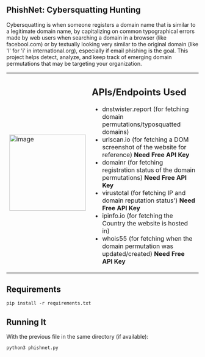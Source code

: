 ## PhishNet: Cybersquatting Hunting

Cybersquatting is when someone registers a domain name that is similar to a legitimate domain name, by capitalizing on common typographical errors made by web users when searching a domain in a browser (like facebool.com) or by textually looking very similar to the original domain (like 'l' for 'i' in internatlonal.org), especially if email phishing is the goal. This project helps detect, analyze, and keep track of emerging domain permutations that may be targeting your organization. 

<table>
  <tr>
    <td><img src="https://github.com/srothlisberger6361/PhishNet/assets/39919375/e358d10d-c681-4622-9fd9-d6431b478e1b" alt="image" width="200"/></td>
    <td>
      <h2>APIs/Endpoints Used</h2>
      <ul>
        <li>dnstwister.report (for fetching domain permutations/typosquatted domains)</li>
        <li>urlscan.io (for fetching a DOM screenshot of the website for reference) <strong>Need Free API Key</strong></li>
        <li>domainr (for fetching registration status of the domain permutations) <strong>Need Free API Key</strong></li>
        <li>virustotal (for fetching IP and domain reputation status') <strong>Need Free API Key</strong></li>
        <li>ipinfo.io (for fetching the Country the website is hosted in)</li>
        <li>whois55 (for fetching when the domain permutation was updated/created) <strong>Need Free API Key</strong></li>
      </ul>
    </td>
  </tr>
</table>

## Requirements
`pip install -r requirements.txt`

## Running It
With the previous file in the same directory (if available):

`python3 phishnet.py`
